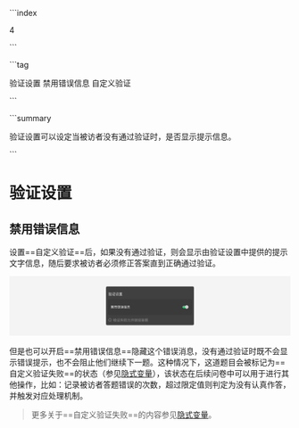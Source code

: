 \```index

4

\```

\```tag

验证设置 禁用错误信息 自定义验证

\```

\```summary

验证设置可以设定当被访者没有通过验证时，是否显示提示信息。

\```

# 验证设置

## 禁用错误信息

设置==自定义验证==后，如果没有通过验证，则会显示由验证设置中提供的提示文字信息，随后要求被访者必须修正答案直到正确通过验证。

<img src='./assets/04validationSetting/no-prevent.png'>

但是也可以开启==禁用错误信息==隐藏这个错误消息，没有通过验证时既不会显示错误提示，也不会阻止他们继续下一题。这种情况下，这道题目会被标记为==自定义验证失败==的状态（参见[隐式变量](../16variable/08implictVariable.md)），该状态在后续问卷中可以用于进行其他操作，比如：记录被访者答题错误的次数，超过限定值则判定为没有认真作答，并触发对应处理机制。

> 更多关于==自定义验证失败==的内容参见[隐式变量](../16variable/08implictVariable.md)。

